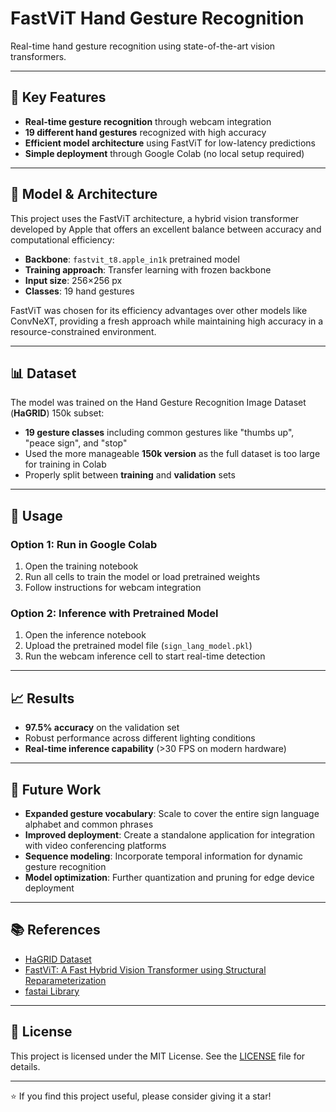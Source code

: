 # FastViT Hand Gesture Recognition

Real-time hand gesture recognition using state-of-the-art vision transformers.

---

## 🔑 Key Features

- **Real-time gesture recognition** through webcam integration  
- **19 different hand gestures** recognized with high accuracy  
- **Efficient model architecture** using FastViT for low-latency predictions  
- **Simple deployment** through Google Colab (no local setup required)  

---

## 🧠 Model & Architecture

This project uses the FastViT architecture, a hybrid vision transformer developed by Apple that offers an excellent balance between accuracy and computational efficiency:

- **Backbone**: `fastvit_t8.apple_in1k` pretrained model  
- **Training approach**: Transfer learning with frozen backbone  
- **Input size**: 256×256 px  
- **Classes**: 19 hand gestures  

FastViT was chosen for its efficiency advantages over other models like ConvNeXT, providing a fresh approach while maintaining high accuracy in a resource-constrained environment.

---

## 📊 Dataset

The model was trained on the Hand Gesture Recognition Image Dataset (**HaGRID**) 150k subset:

- **19 gesture classes** including common gestures like "thumbs up", "peace sign", and "stop"  
- Used the more manageable **150k version** as the full dataset is too large for training in Colab  
- Properly split between **training** and **validation** sets  

---

## 🚀 Usage

### Option 1: Run in Google Colab

1. Open the training notebook  
2. Run all cells to train the model or load pretrained weights  
3. Follow instructions for webcam integration  

### Option 2: Inference with Pretrained Model

1. Open the inference notebook  
2. Upload the pretrained model file (`sign_lang_model.pkl`)  
3. Run the webcam inference cell to start real-time detection  

---

## 📈 Results

- **97.5% accuracy** on the validation set  
- Robust performance across different lighting conditions  
- **Real-time inference capability** (>30 FPS on modern hardware)  

---

## 🔮 Future Work

- **Expanded gesture vocabulary**: Scale to cover the entire sign language alphabet and common phrases  
- **Improved deployment**: Create a standalone application for integration with video conferencing platforms  
- **Sequence modeling**: Incorporate temporal information for dynamic gesture recognition  
- **Model optimization**: Further quantization and pruning for edge device deployment  

---

## 📚 References

- [HaGRID Dataset](https://example.com/hagrid)  
- [FastViT: A Fast Hybrid Vision Transformer using Structural Reparameterization](https://example.com/fastvit)  
- [fastai Library](https://www.fast.ai/)  

---

## 📄 License

This project is licensed under the MIT License. See the [LICENSE](LICENSE) file for details.

---

⭐ If you find this project useful, please consider giving it a star!  
